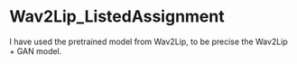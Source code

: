 # Wav2Lip_ListedAssignment

I have used the pretrained model from Wav2Lip, to be precise the Wav2Lip + GAN model. 
